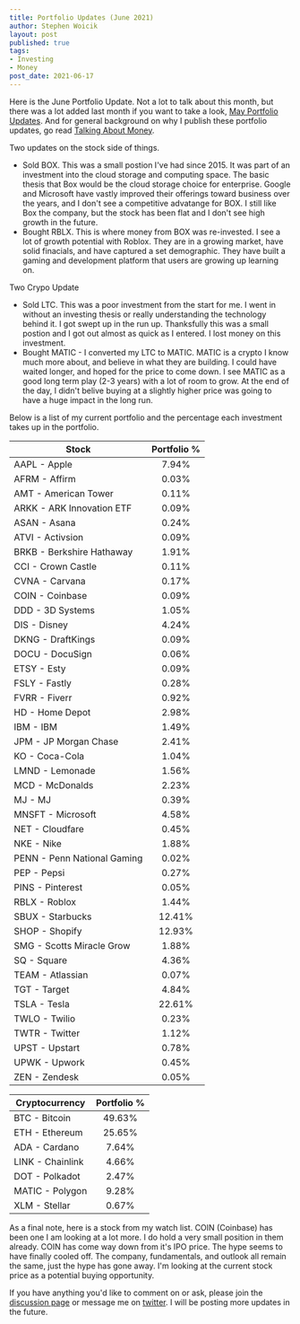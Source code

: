 ```yaml
---
title: Portfolio Updates (June 2021)
author: Stephen Woicik
layout: post
published: true
tags:
- Investing
- Money
post_date: 2021-06-17
---
```

Here is the June Portfolio Update. Not a lot to talk about this month, but there was a lot added last month if you want to take a look, [May Portfolio Updates](https://swoicik.com/2021/may-portfolio-updates). And for general background on why I publish these portfolio updates, go read [Talking About Money](https://swoicik.com/2020/talk-about-money).

Two updates on the stock side of things.
- Sold BOX. This was a small postion I've had since 2015. It was part of an investment into the cloud storage and computing space. The basic thesis that Box would be the cloud storage choice for enterprise. Google and Microsoft have vastly improved their offerings toward business over the years, and I don't see a competitive advatange for BOX. I still like Box the company, but the stock has been flat and I don't see high growth in the future.
- Bought RBLX. This is where money from BOX was re-invested. I see a lot of growth potential with Roblox. They are in a growing market, have solid finacials, and have captured a set demographic. They have built a gaming and development platform that users are growing up learning on. 

Two Crypo Update
- Sold LTC. This was a poor investment from the start for me. I went in without an investing thesis or really understanding the technology behind it. I got swept up in the run up. Thanksfully this was a small postion and I got out almost as quick as I entered. I lost money on this investment. 
- Bought MATIC - I converted my LTC to MATIC. MATIC is a crypto I know much more about, and believe in what they are building. I could have waited longer, and hoped for the price to come down. I see MATIC as a good long term play (2-3 years) with a lot of room to grow. At the end of the day, I didn't belive buying at a slightly higher price was going to have a huge impact in the long run. 

Below is a list of my current portfolio and the percentage each investment takes up in the portfolio.

| Stock                       | Portfolio % |
| ---                         | :---:       |
| AAPL - Apple                | 7.94%       |
| AFRM - Affirm               | 0.03%       |
| AMT - American Tower        | 0.11%       |
| ARKK - ARK Innovation ETF   | 0.09%       |
| ASAN - Asana                | 0.24%       |
| ATVI - Activsion            | 0.09%       |
| BRKB - Berkshire Hathaway   | 1.91%       |
| CCI - Crown Castle          | 0.11%       |
| CVNA - Carvana              | 0.17%       |
| COIN - Coinbase             | 0.09%       |
| DDD - 3D Systems            | 1.05%       |
| DIS - Disney                | 4.24%       |
| DKNG - DraftKings           | 0.09%       |
| DOCU - DocuSign             | 0.06%       |
| ETSY - Esty                 | 0.09%       |
| FSLY - Fastly               | 0.28%       |
| FVRR - Fiverr               | 0.92%       |
| HD - Home Depot             | 2.98%       |
| IBM - IBM                   | 1.49%       |
| JPM - JP Morgan Chase       | 2.41%       |
| KO - Coca-Cola              | 1.04%       |
| LMND - Lemonade             | 1.56%       |
| MCD - McDonalds             | 2.23%       |
| MJ - MJ                     | 0.39%       |
| MNSFT - Microsoft           | 4.58%       |
| NET - Cloudfare             | 0.45%       |
| NKE - Nike                  | 1.88%       |
| PENN - Penn National Gaming | 0.02%       |
| PEP - Pepsi                 | 0.27%       |
| PINS - Pinterest            | 0.05%       |
| RBLX - Roblox               | 1.44%       |
| SBUX - Starbucks            | 12.41%      |
| SHOP - Shopify              | 12.93%      |
| SMG - Scotts Miracle Grow   | 1.88%       |
| SQ - Square                 | 4.36%       |
| TEAM - Atlassian            | 0.07%       |
| TGT - Target                | 4.84%       |
| TSLA - Tesla                | 22.61%      |
| TWLO - Twilio               | 0.23%       |
| TWTR - Twitter              | 1.12%       |
| UPST - Upstart              | 0.78%       |
| UPWK - Upwork               | 0.45%       |
| ZEN - Zendesk               | 0.05%       |


| Cryptocurrency              | Portfolio % |
| ---                         | :---:       |
| BTC - Bitcoin               | 49.63%      |
| ETH - Ethereum              | 25.65%      |
| ADA - Cardano               | 7.64%       |
| LINK - Chainlink            | 4.66%       |
| DOT - Polkadot              | 2.47%       |
| MATIC - Polygon             | 9.28%       |
| XLM - Stellar               | 0.67%       |

As a final note, here is a stock from my watch list. COIN (Coinbase) has been one I am looking at a lot more. I do hold a very small position in them already. COIN has come way down from it's IPO price. The hype seems to have finally cooled off. The company, fundamentals, and outlook all remain the same, just the hype has gone away. I'm looking at the current stock price as a potential buying opportunity. 

If you have anything you'd like to comment on or ask, please join the [discussion page](https://github.com/swoicik/swoicik.github.io/discussions/15) or message me on [twitter](https://twitter.com/swoicik). I will be posting more updates in the future. 
